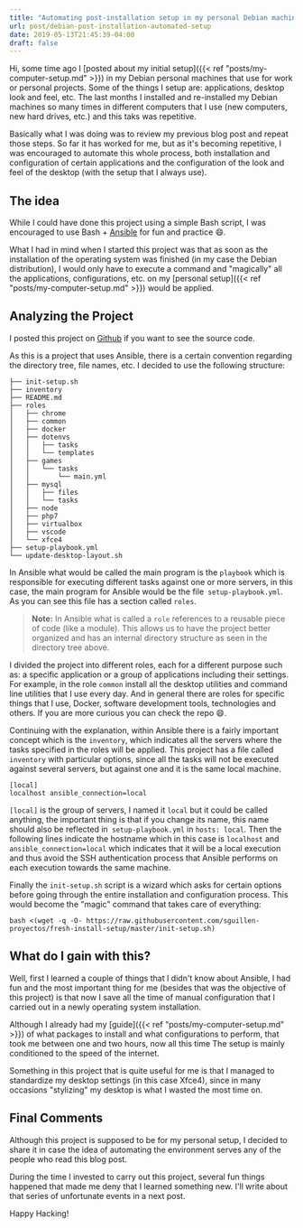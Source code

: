 ```yaml
---
title: "Automating post-installation setup in my personal Debian machines"
url: post/debian-post-installation-automated-setup
date: 2019-05-13T21:45:39-04:00
draft: false
---
```


Hi, some time ago I [posted about my initial setup]({{< ref "posts/my-computer-setup.md" >}}) in my Debian personal machines that use for work or personal projects. Some of the things I setup are: applications, desktop look and feel, etc. The last months I installed and re-installed my Debian machines so many times in different computers that I use (new computers, new hard drives, etc.) and this taks was repetitive.

Basically what I was doing was to review my previous blog post and repeat those steps. So far it has worked for me, but as it's becoming repetitive, I was encouraged to automate this whole process, both installation and configuration of certain applications and the configuration of the look and feel of the desktop (with the setup that I always use).


## The idea
While I could have done this project using a simple Bash script, I was encouraged to use Bash + [Ansible](https://docs.ansible.com/) for fun and practice :smile:.

What I had in mind when I started this project was that as soon as the installation of the operating system was finished (in my case the Debian distribution), I would only have to execute a command and "magically" all the applications, configurations, etc. on my [personal setup]({{< ref "posts/my-computer-setup.md" >}}) would be applied.

## Analyzing the Project
I posted this project on [Github](https://github.com/sguillen-proyectos/fresh-install-setup/) if you want to see the source code.

As this is a project that uses Ansible, there is a certain convention regarding the directory tree, file names, etc. I decided to use the following structure:

```
├── init-setup.sh
├── inventory
├── README.md
├── roles
│   ├── chrome
│   ├── common
│   ├── docker
│   ├── dotenvs
│   │   ├── tasks
│   │   └── templates
│   ├── games
│   │   └── tasks
│   │       └── main.yml
│   ├── mysql
│   │   ├── files
│   │   └── tasks
│   ├── node
│   ├── php7
│   ├── virtualbox
│   ├── vscode
│   └── xfce4
├── setup-playbook.yml
└── update-desktop-layout.sh
```

In Ansible what would be called the main program is the `playbook` which is responsible for executing different tasks against one or more servers, in this case, the main program for Ansible would be the file` setup-playbook.yml`. As you can see this file has a section called `roles`.

> **Note:** In Ansible what is called a `role` references to a reusable piece of code (like a module). This allows us to have the project better organized and has an internal directory structure as seen in the directory tree above.

I divided the project into different roles, each for a different purpose such as: a specific application or a group of applications including their settings. For example, in the role `common` install all the desktop utilities and command line utilities that I use every day. And in general there are roles for specific things that I use, Docker, software development tools, technologies and others. If you are more curious you can check the repo :smile:.

Continuing with the explanation, within Ansible there is a fairly important concept which is the `inventory`, which indicates all the servers where the tasks specified in the roles will be applied. This project has a file called `inventory` with particular options, since all the tasks will not be executed against several servers, but against one and it is the same local machine.

```
[local]
localhost ansible_connection=local
```

`[local]` is the group of servers, I named it `local` but it could be called anything, the important thing is that if you change its name, this name should also be reflected in` setup-playbook.yml` in `hosts: local`. Then the following lines indicate the hostname which in this case is `localhost` and` ansible_connection=local` which indicates that it will be a local execution and thus avoid the SSH authentication process that Ansible performs on each execution towards the same machine.

Finally the `init-setup.sh` script is a wizard which asks for certain options before going through the entire installation and configuration process. This would become the "magic" command that takes care of everything:

```
bash <(wget -q -O- https://raw.githubusercontent.com/sguillen-proyectos/fresh-install-setup/master/init-setup.sh)
```

## What do I gain with this?
Well, first I learned a couple of things that I didn't know about Ansible, I had fun and the most important thing for me (besides that was the objective of this project) is that now I save all the time of manual configuration that I carried out in a newly operating system installation.

Although I already had my [guide]({{< ref "posts/my-computer-setup.md" >}}) of what packages to install and what configurations to perform, that took me between one and two hours, now all this time The setup is mainly conditioned to the speed of the internet.

Something in this project that is quite useful for me is that I managed to standardize my desktop settings (in this case Xfce4), since in many occasions "stylizing" my desktop is what I wasted the most time on.

## Final Comments
Although this project is supposed to be for my personal setup, I decided to share it in case the idea of automating the environment serves any of the people who read this blog post.

During the time I invested to carry out this project, several fun things happened that made me deny that I learned something new. I'll write about that series of unfortunate events in a next post.

Happy Hacking!
